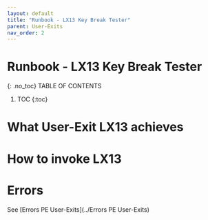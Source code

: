 ```yaml
---
layout: default
title: "Runbook - LX13 Key Break Tester"
parent: User-Exits
nav_order: 2
---
```


# Runbook - LX13 Key Break Tester
{: .no_toc}
TABLE OF CONTENTS 
1. TOC
{:toc}  



# What User-Exit LX13 achieves



# How to invoke LX13



# Errors
See [Errors PE User-Exits](../Errors PE User-Exits)
